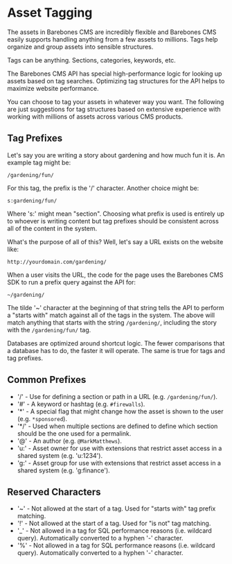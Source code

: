 Asset Tagging
=============

The assets in Barebones CMS are incredibly flexible and Barebones CMS easily supports handling anything from a few assets to millions.  Tags help organize and group assets into sensible structures.

Tags can be anything.  Sections, categories, keywords, etc.

The Barebones CMS API has special high-performance logic for looking up assets based on tag searches.  Optimizing tag structures for the API helps to maximize website performance.

You can choose to tag your assets in whatever way you want.  The following are just suggestions for tag structures based on extensive experience with working with millions of assets across various CMS products.

Tag Prefixes
------------

Let's say you are writing a story about gardening and how much fun it is.  An example tag might be:

`/gardening/fun/`

For this tag, the prefix is the '/' character.  Another choice might be:

`s:gardening/fun/`

Where 's:' might mean "section".  Choosing what prefix is used is entirely up to whoever is writing content but tag prefixes should be consistent across all of the content in the system.

What's the purpose of all of this?  Well, let's say a URL exists on the website like:

`http://yourdomain.com/gardening/`

When a user visits the URL, the code for the page uses the Barebones CMS SDK to run a prefix query against the API for:

`~/gardening/`

The tilde '~' character at the beginning of that string tells the API to perform a "starts with" match against all of the tags in the system.  The above will match anything that starts with the string `/gardening/`, including the story with the `/gardening/fun/` tag.

Databases are optimized around shortcut logic.  The fewer comparisons that a database has to do, the faster it will operate.  The same is true for tags and tag prefixes.

Common Prefixes
---------------

* '/' - Use for defining a section or path in a URL (e.g. `/gardening/fun/`).
* '#' - A keyword or hashtag (e.g. `#firewalls`).
* '\*' - A special flag that might change how the asset is shown to the user (e.g. `*sponsored`).
* '\*/' - Used when multiple sections are defined to define which section should be the one used for a permalink.
* '@' - An author (e.g. `@MarkMatthews`).
* 'u:' - Asset owner for use with extensions that restrict asset access in a shared system (e.g. 'u:1234').
* 'g:' - Asset group for use with extensions that restrict asset access in a shared system (e.g. 'g:finance').

Reserved Characters
-------------------

* '~' - Not allowed at the start of a tag.  Used for "starts with" tag prefix matching.
* '!' - Not allowed at the start of a tag.  Used for "is not" tag matching.
* '\_' - Not allowed in a tag for SQL performance reasons (i.e. wildcard query).  Automatically converted to a hyphen '-' character.
* '%' - Not allowed in a tag for SQL performance reasons (i.e. wildcard query).  Automatically converted to a hyphen '-' character.
